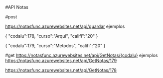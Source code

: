 
#API Notas

#post

https://notasfunc.azurewebsites.net/api/guardar
ejemplos

{
	"codalu":178,
	"curso":"Arqui",
	"califi":"20"
}

{
	"codalu":179,
	"curso":"Metodos",
	"califi":"20"
}

#get
https://notasfunc.azurewebsites.net/api/GetNotas/{codalu}
ejemplos
https://notasfunc.azurewebsites.net/api/GetNotas/179

https://notasfunc.azurewebsites.net/api/GetNotas/178